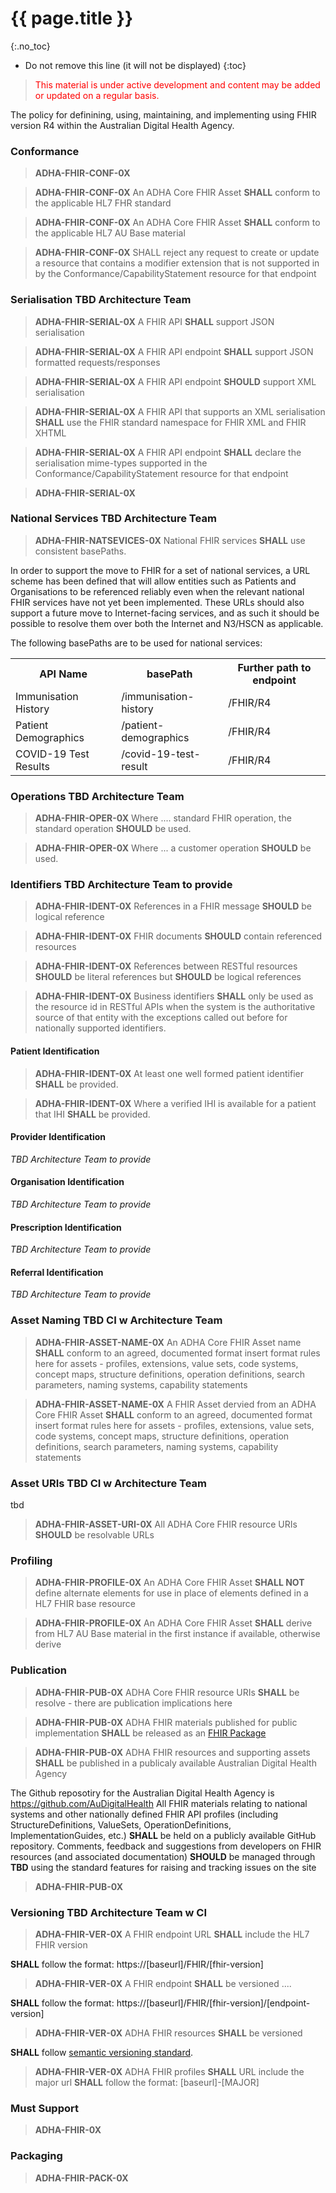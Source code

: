 # {{ page.title }}
{:.no_toc}
<!-- TOC  the css styling for this is \pages\assets\css\project.css under 'markdown-toc'-->
* Do not remove this line (it will not be displayed)
{:toc}

> <p style="color:#ff0000;">This material is under active development and content may be added or updated on a regular basis.</p>


The policy for definining, using, maintaining, and implementing using FHIR version R4 within the Australian Digital Health Agency.

### Conformance


> **ADHA-FHIR-CONF-0X** 

> **ADHA-FHIR-CONF-0X** An ADHA Core FHIR Asset **SHALL** conform to the applicable HL7 FHR standard

> **ADHA-FHIR-CONF-0X** An ADHA Core FHIR Asset **SHALL** conform to the applicable HL7 AU Base material

> **ADHA-FHIR-CONF-0X** SHALL reject any request to create or update a resource that contains a modifier extension that is not supported in by the Conformance/CapabilityStatement resource for that endpoint

### Serialisation TBD Architecture Team

> **ADHA-FHIR-SERIAL-0X** A FHIR API **SHALL** support JSON serialisation

> **ADHA-FHIR-SERIAL-0X** A FHIR API endpoint **SHALL** support JSON formatted requests/responses

> **ADHA-FHIR-SERIAL-0X** A FHIR API endpoint **SHOULD** support XML serialisation

> **ADHA-FHIR-SERIAL-0X** A FHIR API that supports an XML serialisation **SHALL** use the FHIR standard namespace for FHIR XML and FHIR XHTML 

> **ADHA-FHIR-SERIAL-0X** A FHIR API endpoint **SHALL** declare the serialisation mime-types supported in the Conformance/CapabilityStatement resource for that endpoint

> **ADHA-FHIR-SERIAL-0X**



### National Services TBD Architecture Team

> **ADHA-FHIR-NATSEVICES-0X** National FHIR services **SHALL** use consistent basePaths.

In order to support the move to FHIR for a set of national services, a URL scheme has been defined that will allow entities such as Patients and Organisations to be referenced reliably even when the relevant national FHIR services have not yet been implemented. These URLs should also support a future move to Internet-facing services, and as such it should be possible to resolve them over both the Internet and N3/HSCN as applicable.

The following basePaths are to be used for national services:

<table class="list" width="100%">
    <tr>
        <th>API Name</th>
        <th>basePath</th>
        <th>Further path to endpoint</th>
    </tr>
    <tr>
        <td>Immunisation History</td>
        <td>/immunisation-history</td>
        <td>/FHIR/R4</td>
    </tr>
    <tr>
        <td>Patient Demographics</td>
        <td>/patient-demographics</td>
        <td>/FHIR/R4</td>
    </tr>
    <tr>
        <td>COVID-19 Test Results</td>
        <td>/covid-19-test-result</td>
        <td>/FHIR/R4</td>
    </tr>
</table>



### Operations TBD Architecture Team

> **ADHA-FHIR-OPER-0X** Where .... standard FHIR operation, the standard operation **SHOULD** be used.

> **ADHA-FHIR-OPER-0X** Where ... a customer operation **SHOULD** be used.



### Identifiers TBD Architecture Team to provide


> **ADHA-FHIR-IDENT-0X** References in a FHIR message **SHOULD** be logical reference

> **ADHA-FHIR-IDENT-0X** FHIR documents **SHOULD** contain referenced resources 

> **ADHA-FHIR-IDENT-0X** References between RESTful resources **SHOULD** be literal references but **SHOULD** be logical references

> **ADHA-FHIR-IDENT-0X** Business identifiers **SHALL** only be used as the resource id in RESTful APIs when the system is the authoritative source of that entity with the exceptions called out before for nationally supported identifiers.



#### Patient Identification

> **ADHA-FHIR-IDENT-0X** At least one well formed patient identifier **SHALL** be provided. 

> **ADHA-FHIR-IDENT-0X** Where a verified IHI is available for a patient that IHI **SHALL** be provided.



#### Provider Identification

*TBD Architecture Team to provide*



#### Organisation Identification

*TBD Architecture Team to provide*



#### Prescription Identification

*TBD Architecture Team to provide*



#### Referral Identification 

*TBD Architecture Team to provide*




### Asset Naming TBD CI w Architecture Team

> **ADHA-FHIR-ASSET-NAME-0X** An ADHA Core FHIR Asset name **SHALL** conform to an agreed, documented format
insert format rules here for assets - profiles, extensions, value sets, code systems, concept maps, structure definitions, operation definitions, search parameters, naming systems, capability statements

> **ADHA-FHIR-ASSET-NAME-0X** A FHIR Asset dervied from an ADHA Core FHIR Asset **SHALL** conform to an agreed, documented format
insert format rules here for assets - profiles, extensions, value sets, code systems, concept maps, structure definitions, operation definitions, search parameters, naming systems, capability statements



### Asset URIs TBD CI w Architecture Team

tbd

> **ADHA-FHIR-ASSET-URI-0X** All ADHA Core FHIR resource URIs **SHOULD** be resolvable URLs



### Profiling

> **ADHA-FHIR-PROFILE-0X** An ADHA Core FHIR Asset **SHALL NOT** define alternate elements for use in place of elements defined in a HL7 FHIR base resource

> **ADHA-FHIR-PROFILE-0X** An ADHA Core FHIR Asset **SHALL** derive from HL7 AU Base material in the first instance if available, otherwise derive 



### Publication 

> **ADHA-FHIR-PUB-0X** ADHA Core FHIR resource URIs **SHALL** be resolve - there are publication implications here

> **ADHA-FHIR-PUB-0X** ADHA FHIR materials published for public implementation **SHALL** be released as an [FHIR Package](https://registry.fhir.org/learn)

> **ADHA-FHIR-PUB-0X** ADHA FHIR resources and supporting assets **SHALL** be published in a publicaly available Australian Digital Health Agency

The Github reposotiry for the Australian Digital Health Agency is https://github.com/AuDigitalHealth
All FHIR materials relating to national systems and other nationally defined FHIR API profiles (including StructureDefinitions, ValueSets, OperationDefinitions, ImplementationGuides, etc.) **SHALL** be held on a publicly available GitHub repository.
Comments, feedback and suggestions from developers on FHIR resources (and associated documentation) **SHOULD** be managed through **TBD** using the standard features for raising and tracking issues on the site

> **ADHA-FHIR-PUB-0X**



### Versioning TBD Architecture Team w CI

> **ADHA-FHIR-VER-0X** A FHIR endpoint URL **SHALL** include the HL7 FHIR version

**SHALL** follow the format: https://[baseurl]/FHIR/[fhir-version]

> **ADHA-FHIR-VER-0X** A FHIR endpoint **SHALL** be versioned ....

**SHALL** follow the format: https://[baseurl]/FHIR/[fhir-version]/[endpoint-version]

> **ADHA-FHIR-VER-0X** ADHA FHIR resources **SHALL** be versioned 

**SHALL** follow [semantic versioning standard](https://semver.org/).

> **ADHA-FHIR-VER-0X** ADHA FHIR profiles **SHALL** URL include the major url
**SHALL** follow the format: [baseurl]-[MAJOR] 

### Must Support

> **ADHA-FHIR-0X**

### Packaging

> **ADHA-FHIR-PACK-0X**


